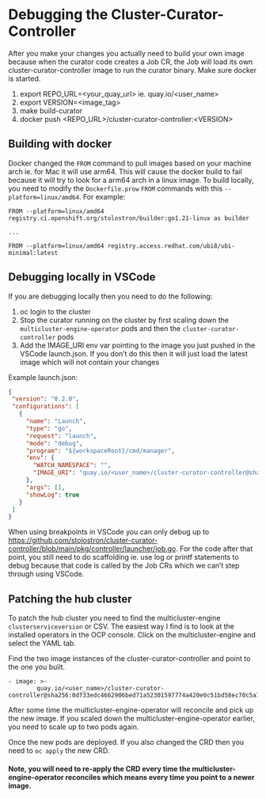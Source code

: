 # Debugging the Cluster-Curator-Controller

After you make your changes you actually need to build your own image because when the curator code creates a Job CR, the Job will load its own cluster-curator-controller image to run the curator binary. Make sure docker is started.

1. export REPO_URL=<your_quay_url> ie. quay.io/<user_name>
2. export VERSION=<image_tag>
3. make build-curator
4. docker push <REPO_URL>/cluster-curator-controller:\<VERSION>

## Building with docker

Docker changed the `FROM` command to pull images based on your machine arch ie. for Mac it will use arm64. This will cause the docker build to fail because it will try to look for a arm64 arch in a linux image. To build locally, you need to modify the `Dockerfile.prow` `FROM` commands with this `--platform=linux/amd64`. For example:

```
FROM --platform=linux/amd64 registry.ci.openshift.org/stolostron/builder:go1.21-linux as builder

...

FROM --platform=linux/amd64 registry.access.redhat.com/ubi8/ubi-minimal:latest
```

## Debugging locally in VSCode

If you are debugging locally then you need to do the following:
1. oc login to the cluster
2. Stop the curator running on the cluster by first scaling down the `multicluster-engine-operator` pods and then the `cluster-curator-controller` pods
3. Add the IMAGE_URI env var pointing to the image you just pushed in the VSCode launch.json. If you don’t do this then it will just load the latest image which will not contain your changes

Example launch.json:
```json
{
 "version": "0.2.0",
 "configurations": [
   {
     "name": "Launch",
     "type": "go",
     "request": "launch",
     "mode": "debug",
     "program": "${workspaceRoot}/cmd/manager",
     "env": {
       "WATCH_NAMESPACE": "",
       "IMAGE_URI": "quay.io/<user_name>/cluster-curator-controller@sha256:ce527566269f4bffad08ae8eb8533c9f829406d8bfc09299f4a84fe5492666b5"
     },
     "args": [],
     "showLog": true
   }
 ]
}
```

When using breakpoints in VSCode you can only debug up to https://github.com/stolostron/cluster-curator-controller/blob/main/pkg/controller/launcher/job.go. For the code after that point, you still need to do scaffolding ie. use log or printf statements to debug because that code is called by the Job CRs which we can’t step through using VSCode.

## Patching the hub cluster
To patch the hub cluster you need to find the multicluster-engine `clusterserviceversion` or CSV. The easiest way I find is to look at the installed operators in the OCP console. Click on the multicluster-engine and select the YAML tab.

Find the two image instances of the cluster-curator-controller and point to the one you built.

```
- image: >-
        quay.io/<user_name>/cluster-curator-controller@sha256:0df33edc4662906bed71a52301597774a420e0c51bd58ec70c5a7f7600380f18
```

After some time the multicluster-engine-operator will reconcile and pick up the new image. If you scaled down the multicluster-engine-operator earlier, you need to scale up to two pods again.

Once the new pods are deployed. If you also changed the CRD then you need to `oc apply` the new CRD. 
#### Note, you will need to re-apply the CRD every time the multicluster-engine-operator reconciles which means every time you point to a newer image.
